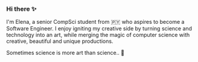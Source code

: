 ### Hi there ✨

I'm Elena, a senior CompSci student from 🇵🇾 who aspires to become a Software Engineer. I enjoy igniting my creative side by turning science and technology into an art, while merging the magic of computer science with creative, beautiful and unique productions. 

Sometimes science is more art than science.. 🤟



<!--
**elenazavala/elenazavala** is a ✨ _special_ ✨ repository because its `README.md` (this file) appears on your GitHub profile.
I think that art is an essential investment in STEM and innovation, and I have always had a passion/interest for creative practices such as the film and video game industry, digital art, paintings, dance, music and architecture. 

Currently trying to find new ways to crossover my creative skills  with my love for technology, research and science.

and unique artistic productions

Here are some ideas to get you started:

- 🔭 I’m currently working on ...
- 🌱 I’m currently learning ...
- 👯 I’m looking to collaborate on ...
- 🤔 I’m looking for help with ...
- 💬 Ask me about ...
- 📫 How to reach me: ...
- 😄 Pronouns: ...
- ⚡ Fun fact: ...
-->
